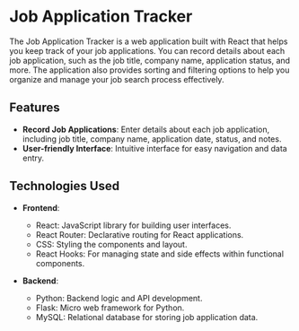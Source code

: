 # Job Application Tracker

The Job Application Tracker is a web application built with React that helps you keep track of your job applications. You can record details about each job application, such as the job title, company name, application status, and more. The application also provides sorting and filtering options to help you organize and manage your job search process effectively.

## Features

- **Record Job Applications**: Enter details about each job application, including job title, company name, application date, status, and notes.
- **User-friendly Interface**: Intuitive interface for easy navigation and data entry.


## Technologies Used

- **Frontend**:
   - React: JavaScript library for building user interfaces.
   - React Router: Declarative routing for React applications.
   - CSS: Styling the components and layout.
   - React Hooks: For managing state and side effects within functional components.

- **Backend**:
   - Python: Backend logic and API development.
   - Flask: Micro web framework for Python.
   - MySQL: Relational database for storing job application data.



